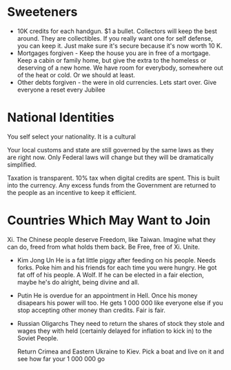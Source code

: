 # Sweeteners

- 10K credits for each handgun. $1 a bullet. Collectors will keep the best around. They are collectibles. If you really want one for self defense, you can keep it. Just make sure it's secure because it's now worth 10 K.
- Mortgages forgiven - Keep the house you are in free of a mortgage. Keep a cabin or family home, but give the extra to the homeless or deserving of a new home. We have room for everybody, somewhere out of the heat or cold. Or we should at least.
- Other debts forgiven - the were in old currencies. Lets start over. Give everyone a reset every Jubilee

# National Identities

You self select your nationality. It is a cultural

Your local customs and state are still governed by the same laws as they are right now. Only Federal laws will change but they will be dramatically simplified.

Taxation is transparent. 10% tax when digital credits are spent. This is built into the currency. Any excess funds from the Government are returned to the people as an incentive to keep it efficient.

# Countries Which May Want to Join

Xi. The Chinese people deserve Freedom, like Taiwan. Imagine what they can do, freed from what holds them back. Be Free, free of Xi. Unite.

- Kim Jong Un
  He is a fat little piggy after feeding on his people. Needs forks. Poke him and his friends for each time you were hungry. He got fat off of his people. A Wolf. If he can be elected in a fair election, maybe he's do alright, being divine and all.
- Putin
  He is overdue for an appointment in Hell. Once his money disapears his power will too. He gets 1 000 000 like everyone else if you stop accepting other money than credits. Fair is fair.
- Russian Oligarchs
  They need to return the shares of stock they stole and wages they with held (certainly delayed for inflation to kick in) to the Soviet People.

  Return Crimea and Eastern Ukraine to Kiev. Pick a boat and live on it and see how far your 1 000 000 go
